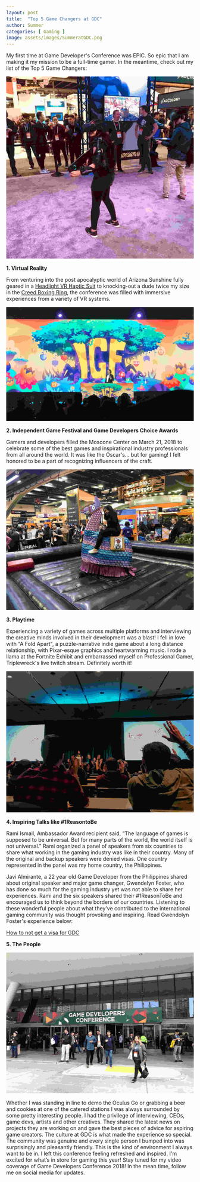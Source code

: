 ```yaml
---
layout: post
title:  "Top 5 Game Changers at GDC"
author: Summer
categories: [ Gaming ]
image: assets/images/SummeratGDC.png
---
```

My first time at Game Developer's Conference was EPIC. So epic that I am making it my mission to be a full-time gamer. In the meantime, check out my list of the Top 5 Game Changers:

![Summer VR](/assets/images/SummerVR.png)

**1. Virtual Reality**

From venturing into the post apocalyptic world of Arizona Sunshine fully geared in a [Headlight VR Haptic Suit](http://www.hardlightvr.com/) to knocking-out a dude twice my size in the [Creed Boxing Ring](https://survios.com/creed/), the conference was filled with immersive experiences from a variety of VR systems.

![IGDA and IGF fest](/assets/images/SummerIGDA.png)

**2. Independent Game Festival and Game Developers Choice Awards**

Gamers and developers filled the Moscone Center on March 21, 2018 to celebrate some of the best games and inspirational industry professionals from all around the world. It was like the Oscar's... but for gaming! I felt honored to be a part of recognizing influencers of the craft.

![fortnite and summer](/assets/images/SummerFortniteLlama.png)

**3. Playtime**

Experiencing a variety of games across multiple platforms and interviewing the creative minds involved in their development was a blast! I fell in love with “A Fold Apart", a puzzle-narrative indie game about a long distance relationship, with Pixar-esque graphics and heartwarming music. I rode a llama at the Fortnite Exhibit and embarrassed myself on Professional Gamer, Triplewreck's live twitch stream. Definitely worth it!

![1 Reason to Be Talk](/assets/images/Summer1ReasontoBe.png)

**4. Inspiring Talks like #1ReasontoBe**

Rami Ismail, Ambassador Award recipient said, “The language of games is supposed to be universal. But for many parts of the world, the world itself is not universal.” Rami organized a panel of speakers from six countries to share what working in the gaming industry was like in their country. Many of the original and backup speakers were denied visas. One country represented in the panel was my home country, the Philippines.

Javi Almirante, a 22 year old Game Developer from the Philippines shared about original speaker and major game changer, Gwendelyn Foster, who has done so much for the gaming industry yet was not able to share her experiences. Rami and the six speakers shared their #1ReasonToBe and encouraged us to think beyond the borders of our countries. Listening to these wonderful people about what they’ve contributed to the international gaming community was thought provoking and inspiring. Read Gwendolyn Foster's experience below:

[How to not get a visa for GDC](https://www.gamesindustry.biz/articles/2018-03-26-thirdworldproblems-how-to-not-get-a-visa-for-gdc)

**5. The People**

![Image of people at gdc](/assets/images/PeopleatGDC.png)

Whether I was standing in line to demo the Oculus Go or grabbing a beer and cookies at one of the catered stations I was always surrounded by some pretty interesting people. I had the privilege of interviewing, CEOs, game devs, artists and other creatives. They shared the latest news on projects they are working on and gave the best pieces of advice for aspiring game creators. The culture at GDC is what made the experience so special. The community was genuine and every single person I bumped into was surprisingly and pleasantly friendly. This is the kind of environment I always want to be in. 
I left this conference feeling refreshed and inspired. I'm excited for what’s in store for gaming this year! Stay tuned for my video coverage of Game Developers Conference 2018! In the mean time, follow me on social media for updates.
